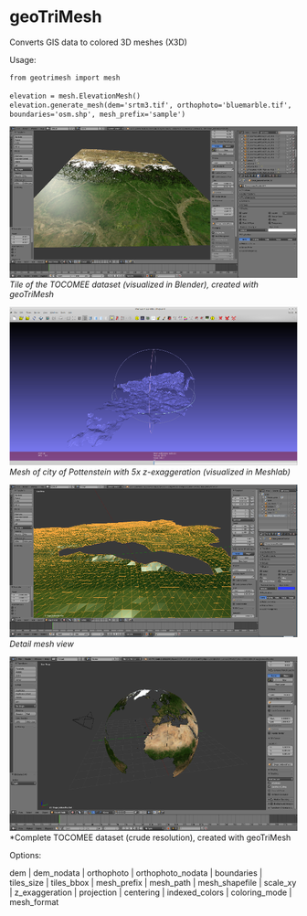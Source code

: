 # geoTriMesh


Converts GIS data to colored 3D meshes (X3D)

Usage:

	from geotrimesh import mesh

	elevation = mesh.ElevationMesh()
	elevation.generate_mesh(dem='srtm3.tif', orthophoto='bluemarble.tif', boundaries='osm.shp', mesh_prefix='sample')

![alt text](./demodata/sample_lq.png "Himalaya")
*Tile of the TOCOMEE dataset (visualized in Blender), created with geoTriMesh*

![alt text](./demodata/sample3_lq.png "Pottenstein mesh")
*Mesh of city of Pottenstein with 5x z-exaggeration  (visualized in Meshlab)*

![alt text](./demodata/sample4_lq.png "Pottenstein mesh detail")
*Detail mesh view*

![alt text](./demodata/sample5_lq.png "Globe")
*Complete TOCOMEE dataset (crude resolution), created with geoTriMesh



Options:

dem
| 	dem_nodata
| 	orthophoto
| 	orthophoto_nodata
| 	boundaries
| 	tiles_size
| 	tiles_bbox
| 	mesh_prefix
| 	mesh_path
| 	mesh_shapefile
| 	scale_xy
| 	z_exaggeration
| 	projection
| 	centering
| 	indexed_colors
| 	coloring_mode
| 	mesh_format
